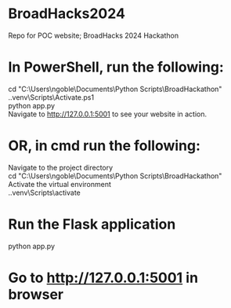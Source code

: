# BroadHacks2024
Repo for POC website; BroadHacks 2024 Hackathon

# In PowerShell, run the following: 
 cd "C:\Users\ngoble\Documents\Python Scripts\BroadHackathon"      
 .\.venv\Scripts\Activate.ps1        
 python app.py      
 Navigate to http://127.0.0.1:5001 to see your website in action. 

# OR, in cmd run the following:
Navigate to the project directory      
 cd "C:\Users\ngoble\Documents\Python Scripts\BroadHackathon"      
 Activate the virtual environment      
 .\.venv\Scripts\activate      

# Run the Flask application
 python app.py

# Go to http://127.0.0.1:5001 in browser
